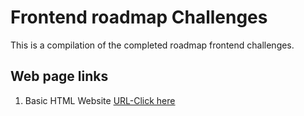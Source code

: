 # Frontend roadmap Challenges

This is a compilation of the completed roadmap frontend challenges.

## Web page links

1. Basic HTML Website [URL-Click here](https://roadmap.sh/projects/basic-html-website)